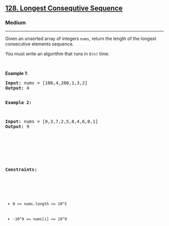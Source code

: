 <h2><a href="https://leetcode.com/problems/longest-consecutive-sequence/">128. Longest Consequtive Sequence</a></h2><h3>Medium</h3><hr><div><p>Given an unsorted array of integers <code>nums</code>, return the length of the longest consecutive elements sequence.

You must write an algorithm that runs in <code>O(n)</code> time.


<p>&nbsp;</p>
<p><strong>Example 1:</strong></p>
<pre><strong>Input:</strong> nums = [100,4,200,1,3,2]
<strong>Output:</strong> 4

<p><strong>Example 2:</strong></p>
<pre><strong>Input:</strong> nums = [0,3,7,2,5,8,4,6,0,1]
<strong>Output:</strong> 9
</pre>
<p>&nbsp;</p>

<p><strong>Constraints:</strong></p>

<ul>
	<li><code>0 <= nums.length <= 10^5</code></li>
	<li><code>-10^9 <= nums[i] <= 10^9</code></li>
</ul>
</div>